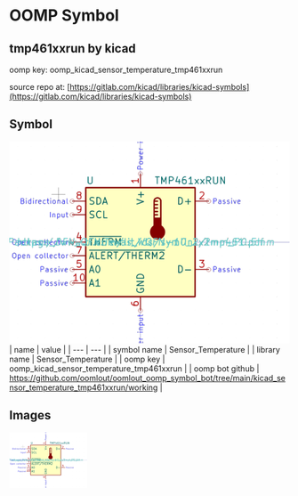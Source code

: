 # OOMP Symbol  
## tmp461xxrun  by kicad  
  
oomp key: oomp_kicad_sensor_temperature_tmp461xxrun  
  
source repo at: [https://gitlab.com/kicad/libraries/kicad-symbols](https://gitlab.com/kicad/libraries/kicad-symbols)  
## Symbol  
  
[![working.png](working_600.png)](working.png)  
| name | value | 
| --- | --- | 
| symbol name | Sensor_Temperature | 
| library name | Sensor_Temperature | 
| oomp key | oomp_kicad_sensor_temperature_tmp461xxrun | 
| oomp bot github | https://github.com/oomlout/oomlout_oomp_symbol_bot/tree/main/kicad_sensor_temperature_tmp461xxrun/working | 
## Images  
  
[![working.png](working_140.png)](working.png)  
